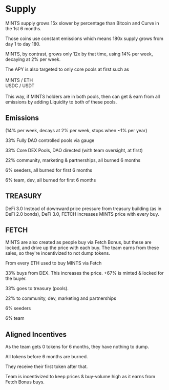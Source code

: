 # Supply

MINTS supply grows 15x slower by percentage than Bitcoin and Curve in the 1st 6 months.

Those coins use constant emissions which means 180x supply grows from day 1 to day 180.

MINTS, by contrast, grows only 12x by that time, using 14% per week, decaying at 2% per week.

The APY is also targeted to only core pools at first such as \
\
MINTS / ETH\
USDC / USDT\
\
This way, if MINTS holders are in both pools, then can get & earn from all emissions by adding Liquidity to both of these pools.

## Emissions

(14% per week, decays at 2% per week, stops when \~1% per year)&#x20;

33% Fully DAO controlled pools via gauge&#x20;

33% Core DEX Pools, DAO directed (with team oversight, at first)&#x20;

22% community, marketing & partnerships, all burned 6 months&#x20;

6% seeders, all burned for first 6 months&#x20;

6% team, dev, all burned for first 6 months

## TREASURY

DeFi 3.0 Instead of downward price pressure from treasury building (as in DeFi 2.0 bonds), DeFi 3.0, FETCH increases MINTS price with every buy.

## FETCH

MINTS are also created as people buy via Fetch Bonus, but these are locked, and drive up the price with each buy. The team earns from these sales, so they're incentivized to not dump tokens.

From every ETH used to buy MINTS via Fetch&#x20;

33% buys from DEX. This increases the price. +67% is minted & locked for the buyer.&#x20;

33% goes to treasury (pools).&#x20;

22% to community, dev, marketing and partnerships&#x20;

6% seeders&#x20;

6% team

## Aligned Incentives

As the team gets 0 tokens for 6 months, they have nothing to dump.

All tokens before 6 months are burned.&#x20;

They receive their first token after that.

Team is incentivized to keep prices & buy-volume high as it earns from Fetch Bonus buys.
